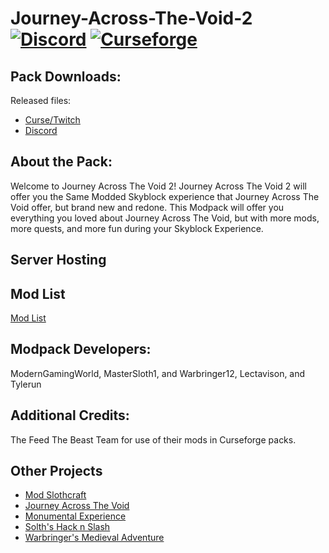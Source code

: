 # Journey-Across-The-Void-2 [![Discord][discordImg]][discordLink] [![Curseforge][curseImg]][curseLink]

[discordImg]: https://img.shields.io/discord/554449878282010633?label=Discord&logo=Discord

[discordLink]: https://discord.gg/wFtUTgZ

[curseImg]: http://cf.way2muchnoise.eu/384132.svg

[curseLink]: https://www.curseforge.com/minecraft/modpacks/journey-across-the-void-2

## Pack Downloads:
Released files:
- [Curse/Twitch](https://www.curseforge.com/minecraft/modpacks/journey-across-the-void-2)
- [Discord](https://discord.gg/wFtUTgZ)




## About the Pack:

Welcome to Journey Across The Void 2! Journey Across The Void 2 will offer you the Same Modded Skyblock experience that Journey Across The Void offer, but brand new and redone. This Modpack will offer you everything you loved about Journey Across The Void, but with more mods, more quests, and more fun during your Skyblock Experience.


## Server Hosting


## Mod List
[Mod List](https://www.curseforge.com/minecraft/modpacks/journey-across-the-void-2/relations/dependencies)


## Modpack Developers:

ModernGamingWorld, MasterSloth1, and Warbringer12, Lectavison, and Tylerun


## Additional Credits:

The Feed The Beast Team for use of their mods in Curseforge packs.


## Other Projects
- [Mod Slothcraft](https://www.curseforge.com/minecraft/mc-mods/slothcraft)
- [Journey Across The Void](https://www.curseforge.com/minecraft/modpacks/journey-across-the-void)
- [Monumental Experience](https://www.curseforge.com/minecraft/modpacks/journey-across-the-void)
- [Solth's Hack n Slash](https://www.curseforge.com/minecraft/modpacks/sloths-has-adventure)
- [Warbringer's Medieval Adventure](https://www.curseforge.com/minecraft/modpacks/warbringer)
